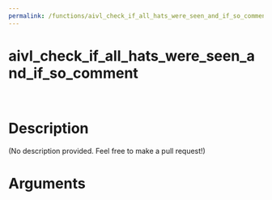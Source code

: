 ```yaml
---
permalink: /functions/aivl_check_if_all_hats_were_seen_and_if_so_comment
---
```

# aivl_check_if_all_hats_were_seen_and_if_so_comment  
&nbsp;  
# Description  
(No description provided. Feel free to make a pull request!) 
&nbsp;  
# Arguments



